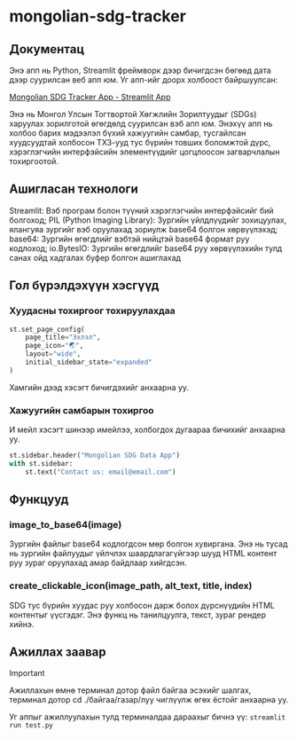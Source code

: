 # mongolian-sdg-tracker

## Документац

Энэ апп нь Python, Streamlit фреймворк дээр бичигдсэн бөгөөд дата дээр суурилсан веб апп юм.
Уг апп-ийг доорх холбоост байршуулсан:

[Mongolian SDG Tracker App - Streamlit App](https://mongolian-sdg-tracker.streamlit.app)

Энэ нь Монгол Улсын Тогтвортой Хөгжлийн Зорилтуудыг (SDGs) харуулах зорилготой өгөгдөлд суурилсан вэб апп юм. Энэхүү апп нь холбоо барих мэдээлэл бүхий хажуугийн самбар, тусгайлсан хуудсуудтай холбосон ТХЗ-ууд тус бүрийн товших боломжтой дүрс, хэрэглэгчийн интерфэйсийн элементүүдийг цогцлоосон загварчлалын тохиргоотой.

## Aшигласан технологи

Streamlit: Вэб програм болон түүний хэрэглэгчийн интерфэйсийг бий болгоход;
PIL (Python Imaging Library): Зургийн үйлдлүүдийг зохицуулах, ялангуяа зургийг вэб оруулахад зориулж base64 болгон хөрвүүлэхэд;
base64: Зургийн өгөгдлийг вэбтэй нийцтэй base64 формат руу кодлоход;
io.BytesIO: Зургийн өгөгдлийг base64 руу хөрвүүлэхийн тулд санах ойд хадгалах буфер болгон ашиглахад

## Гол бүрэлдэхүүн хэсгүүд

### Хуудасны тохиргоог тохируулахдаа

```python
st.set_page_config(
    page_title="Эхлэл",
    page_icon="🌏",
    layout="wide",
    initial_sidebar_state="expanded"
)

```

Хамгийн дээд хэсэгт бичигдэхийг анхаарна уу.

### Хажуугийн самбарын тохиргоо

И мейл хэсэгт шинээр имейлээ, холбогдох дугаараа бичихийг анхаарна уу.

```python
st.sidebar.header("Mongolian SDG Data App")
with st.sidebar:
    st.text("Contact us: email@email.com")
```

## Функцууд

### image_to_base64(image)

Зургийн файлыг base64 кодлогдсон мөр болгон хувиргана. Энэ нь тусад нь зургийн файлуудыг үйлчлэх шаардлагагүйгээр шууд HTML контент руу зураг оруулахад амар байдлаар хийгдсэн.

### create_clickable_icon(image_path, alt_text, title, index)

SDG тус бүрийн хуудас руу холбосон дарж болох дүрснүүдийн HTML контентыг үүсгэдэг. Энэ функц нь танилцуулга, текст, зураг рендер хийнэ.

## Ажиллах заавар

> [!IMPORTANT]
> Ажиллахын өмнө терминал дотор файл байгаа эсэхийг шалгах, терминал дотор cd ./байгаа/газар/луу чиглүүлж өгөх ёстойг анхаарна уу.

Уг аппыг ажиллуулахын тулд терминалдаа дараахыг бичнэ үү:
`streamlit run test.py`
